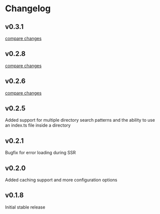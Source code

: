# Changelog

## v0.3.1

[compare changes](https://github.com/gsxdsm/nuxt-rpc/compare/v0.2.8...v0.3.1)

## v0.2.8

[compare changes](https://github.com/gsxdsm/nuxt-rpc/compare/v0.2.7...v0.2.8)

## v0.2.6

[compare changes](https://github.com/gsxdsm/nuxt-rpc/compare/v0.2.5...v0.2.6)

## v0.2.5

Added support for multiple directory search patterns and the ability to use an index.ts file inside a directory

## v0.2.1

Bugfix for error loading during SSR

## v0.2.0

Added caching support and more configuration options

## v0.1.8

Initial stable release
